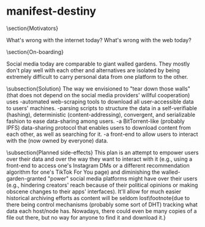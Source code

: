 # manifest-destiny

\section{Motivators}

What's wrong with the internet today?
What's wrong with the web today?

\section{On-boarding}

Social media today are comparable to giant walled gardens.
They mostly don't play well with each other and alternatives are isolated by being extremely difficult to carry personal data from one platform to the other.

\subsection{Solution}
The way we envisioned to "tear down those walls" (that does not depend on the social media providers' willful cooperation) uses 
-automated web-scraping tools to download all user-accessible data to users' machines.
-parsing scripts to structure the data in a self-verifiable (hashing), deterministic (content-addressing), convergent, and serializable fashion to ease data-sharing among users.
-a BitTorrent-like (probably IPFS) data-sharing protocol that enables users to download content from each other, as well as searching for it.
-a front-end to allow users to interact with the (now owned by everyone) data.

\subsection{Planned side-effects}
This plan is an attempt to empower users over their data and over the way they want to interact with it (e.g., using a front-end to access one's Instagram DMs or a different recommendation algorithm for one's TikTok For You page) and diminishing the walled-garden-granted "power" social media platforms might have over their users (e.g., hindering creators' reach because of their political opinions or making obscene changes to their apps' interfaces).
It'll allow for much easier historical archiving efforts as content will be seldom lost\footnote{due to there being control mechanisms (probably some sort of DHT) tracking what data each host/node has. Nowadays, there could even be many copies of a file out there, but no way for anyone to find it and download it.}
 
